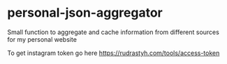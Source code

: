 # personal-json-aggregator
Small function to aggregate and cache information from different sources for my personal website

To get instagram token go here https://rudrastyh.com/tools/access-token
